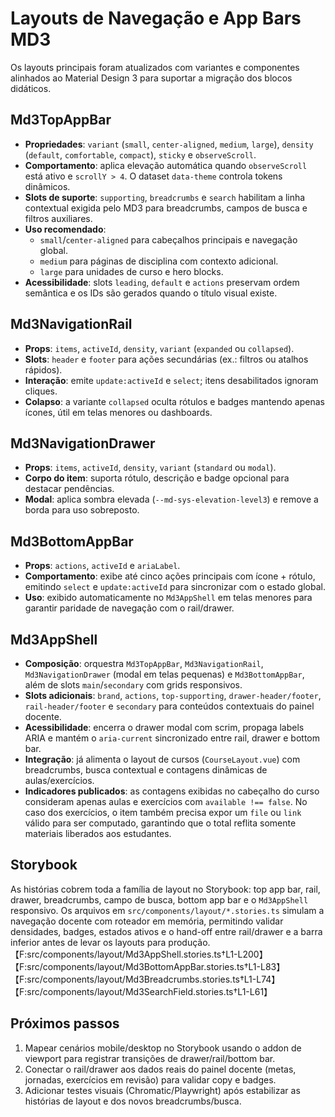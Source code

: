 # Layouts de Navegação e App Bars MD3

Os layouts principais foram atualizados com variantes e componentes alinhados ao Material Design 3 para suportar a migração dos blocos didáticos.

## Md3TopAppBar

- **Propriedades**: `variant` (`small`, `center-aligned`, `medium`, `large`), `density` (`default`, `comfortable`, `compact`), `sticky` e `observeScroll`.
- **Comportamento**: aplica elevação automática quando `observeScroll` está ativo e `scrollY > 4`. O dataset `data-theme` controla tokens dinâmicos.
- **Slots de suporte**: `supporting`, `breadcrumbs` e `search` habilitam a linha contextual exigida pelo MD3 para breadcrumbs, campos de busca e filtros auxiliares.
- **Uso recomendado**:
  - `small`/`center-aligned` para cabeçalhos principais e navegação global.
  - `medium` para páginas de disciplina com contexto adicional.
  - `large` para unidades de curso e hero blocks.
- **Acessibilidade**: slots `leading`, `default` e `actions` preservam ordem semântica e os IDs são gerados quando o título visual existe.

## Md3NavigationRail

- **Props**: `items`, `activeId`, `density`, `variant` (`expanded` ou `collapsed`).
- **Slots**: `header` e `footer` para ações secundárias (ex.: filtros ou atalhos rápidos).
- **Interação**: emite `update:activeId` e `select`; itens desabilitados ignoram cliques.
- **Colapso**: a variante `collapsed` oculta rótulos e badges mantendo apenas ícones, útil em telas menores ou dashboards.

## Md3NavigationDrawer

- **Props**: `items`, `activeId`, `density`, `variant` (`standard` ou `modal`).
- **Corpo do item**: suporta rótulo, descrição e badge opcional para destacar pendências.
- **Modal**: aplica sombra elevada (`--md-sys-elevation-level3`) e remove a borda para uso sobreposto.

## Md3BottomAppBar

- **Props**: `actions`, `activeId` e `ariaLabel`.
- **Comportamento**: exibe até cinco ações principais com ícone + rótulo, emitindo `select` e `update:activeId` para sincronizar com o estado global.
- **Uso**: exibido automaticamente no `Md3AppShell` em telas menores para garantir paridade de navegação com o rail/drawer.

## Md3AppShell

- **Composição**: orquestra `Md3TopAppBar`, `Md3NavigationRail`, `Md3NavigationDrawer` (modal em telas pequenas) e `Md3BottomAppBar`, além de slots `main`/`secondary` com grids responsivos.
- **Slots adicionais**: `brand`, `actions`, `top-supporting`, `drawer-header/footer`, `rail-header/footer` e `secondary` para conteúdos contextuais do painel docente.
- **Acessibilidade**: encerra o drawer modal com scrim, propaga labels ARIA e mantém o `aria-current` sincronizado entre rail, drawer e bottom bar.
- **Integração**: já alimenta o layout de cursos (`CourseLayout.vue`) com breadcrumbs, busca contextual e contagens dinâmicas de aulas/exercícios.
- **Indicadores publicados**: as contagens exibidas no cabeçalho do curso consideram apenas aulas e exercícios com `available !== false`. No caso dos exercícios, o item também precisa expor um `file` ou `link` válido para ser computado, garantindo que o total reflita somente materiais liberados aos estudantes.

## Storybook

As histórias cobrem toda a família de layout no Storybook: top app bar, rail, drawer, breadcrumbs, campo de busca, bottom app bar e o `Md3AppShell` responsivo. Os arquivos em `src/components/layout/*.stories.ts` simulam a navegação docente com roteador em memória, permitindo validar densidades, badges, estados ativos e o hand-off entre rail/drawer e a barra inferior antes de levar os layouts para produção. 【F:src/components/layout/Md3AppShell.stories.ts†L1-L200】【F:src/components/layout/Md3BottomAppBar.stories.ts†L1-L83】【F:src/components/layout/Md3Breadcrumbs.stories.ts†L1-L74】【F:src/components/layout/Md3SearchField.stories.ts†L1-L61】

## Próximos passos

1. Mapear cenários mobile/desktop no Storybook usando o addon de viewport para registrar transições de drawer/rail/bottom bar.
2. Conectar o rail/drawer aos dados reais do painel docente (metas, jornadas, exercícios em revisão) para validar copy e badges.
3. Adicionar testes visuais (Chromatic/Playwright) após estabilizar as histórias de layout e dos novos breadcrumbs/busca.
